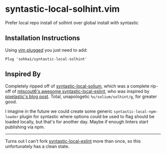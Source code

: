 # syntastic-local-solhint.vim

Prefer local repo install of solhint over global install with syntastic

Installation Instructions
-------------------------

Using [vim plugged](https://github.com/junegunn/vim-plug) you just need to add:

```
Plug 'sohkai/syntastic-local-solhint'
```

Inspired By
-----------

Completely ripped off of [syntastic-local-solium](https://github.com/sohkai/syntastic-local-solium.vim),
which was a complete rip-off of [mtscout6's awesome syntastic-local-eslint](https://github.com/mtscout6/syntastic-local-eslint.vim/blob/master/ftplugin/javascript.vim),
who was inspired by [pixelastic's blog post](http://blog.pixelastic.com/2015/10/05/use-local-eslint-in-syntastic/).
Total, unapologetic `%s/solium/solhint/g`, for greater good.

I imagine in the future we could create some generic `syntastic-local-npm-loader` plugin for
syntastic where options could be used to flag should be loaded locally, but that's for another day.
Maybe if enough linters start publishing via npm.

-----------------

Turns out I can't fork [syntastic-local-eslint](https://github.com/mtscout6/syntastic-local-eslint.vim/blob/master/ftplugin/javascript.vim)
more than once, so this unfortunately has a clean state.
